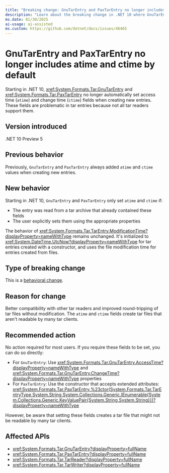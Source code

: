 ```yaml
---
title: "Breaking change: GnuTarEntry and PaxTarEntry no longer includes atime and ctime by default"
description: "Learn about the breaking change in .NET 10 where GnuTarEntry and PaxTarEntry no longer automatically set access time and change time fields."
ms.date: 01/30/2025
ai-usage: ai-assisted
ms.custom: https://github.com/dotnet/docs/issues/46465
---
```

# GnuTarEntry and PaxTarEntry no longer includes atime and ctime by default

Starting in .NET 10, <xref:System.Formats.Tar.GnuTarEntry> and <xref:System.Formats.Tar.PaxTarEntry> no longer automatically set access time (`atime`) and change time (`ctime`) fields when creating new entries. These fields are problematic in tar entries because not all tar readers support them.

## Version introduced

.NET 10 Preview 5

## Previous behavior

Previously, `GnuTarEntry` and `PaxTarEntry` always added `atime` and `ctime` values when creating new entries.

## New behavior

Starting in .NET 10, `GnuTarEntry` and `PaxTarEntry` only set `atime` and `ctime` if:

- The entry was read from a tar archive that already contained these fields
- The user explicitly sets them using the appropriate properties

The behavior of <xref:System.Formats.Tar.TarEntry.ModificationTime?displayProperty=nameWithType> remains unchanged. It's initialized to <xref:System.DateTime.UtcNow?displayProperty=nameWithType> for tar entries created with a constructor, and uses the file modification time for entries created from files.

## Type of breaking change

This is a [behavioral change](../../categories.md#behavioral-change).

## Reason for change

Better compatibility with other tar readers and improved round-tripping of tar files without modification. The `atime` and `ctime` fields create tar files that aren't readable by many tar clients.

## Recommended action

No action required for most users. If you require these fields to be set, you can do so directly:

- For `GnuTarEntry`: Use <xref:System.Formats.Tar.GnuTarEntry.AccessTime?displayProperty=nameWithType> and <xref:System.Formats.Tar.GnuTarEntry.ChangeTime?displayProperty=nameWithType> properties
- For `PaxTarEntry`: Use the constructor that accepts extended attributes: <xref:System.Formats.Tar.PaxTarEntry.%23ctor(System.Formats.Tar.TarEntryType,System.String,System.Collections.Generic.IEnumerable{System.Collections.Generic.KeyValuePair{System.String,System.String}})?displayProperty=nameWithType>

However, be aware that setting these fields creates a tar file that might not be readable by many tar clients.

## Affected APIs

- <xref:System.Formats.Tar.GnuTarEntry?displayProperty=fullName>
- <xref:System.Formats.Tar.PaxTarEntry?displayProperty=fullName>
- <xref:System.Formats.Tar.TarReader?displayProperty=fullName>
- <xref:System.Formats.Tar.TarWriter?displayProperty=fullName>
